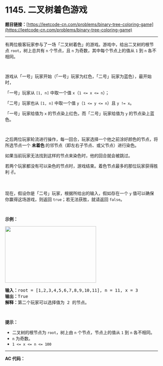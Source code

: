 # 1145. 二叉树着色游戏

**题目链接：**[https://leetcode-cn.com/problems/binary-tree-coloring-game](https://leetcode-cn.com/problems/binary-tree-coloring-game)

---

<div class="content__1Y2H">
 <div class="notranslate">
  <p>有两位极客玩家参与了一场「二叉树着色」的游戏。游戏中，给出二叉树的根节点&nbsp;<code>root</code>，树上总共有 <code>n</code> 个节点，且 <code>n</code> 为奇数，其中每个节点上的值从&nbsp;<code>1</code> 到&nbsp;<code>n</code>&nbsp;各不相同。</p> 
  <p>&nbsp;</p> 
  <p>游戏从「一号」玩家开始（「一号」玩家为红色，「二号」玩家为蓝色），最开始时，</p> 
  <p>「一号」玩家从 <code>[1, n]</code>&nbsp;中取一个值&nbsp;<code>x</code>（<code>1 &lt;= x &lt;= n</code>）；</p> 
  <p>「二号」玩家也从&nbsp;<code>[1, n]</code>&nbsp;中取一个值&nbsp;<code>y</code>（<code>1 &lt;= y &lt;= n</code>）且&nbsp;<code>y != x</code>。</p> 
  <p>「一号」玩家给值为&nbsp;<code>x</code>&nbsp;的节点染上红色，而「二号」玩家给值为&nbsp;<code>y</code>&nbsp;的节点染上蓝色。</p> 
  <p>&nbsp;</p> 
  <p>之后两位玩家轮流进行操作，每一回合，玩家选择一个他之前涂好颜色的节点，将所选节点一个 <strong>未着色 </strong>的邻节点（即左右子节点、或父节点）进行染色。</p> 
  <p>如果当前玩家无法找到这样的节点来染色时，他的回合就会被跳过。</p> 
  <p>若两个玩家都没有可以染色的节点时，游戏结束。着色节点最多的那位玩家获得胜利 ✌️。</p> 
  <p>&nbsp;</p> 
  <p>现在，假设你是「二号」玩家，根据所给出的输入，假如存在一个&nbsp;<code>y</code>&nbsp;值可以确保你赢得这场游戏，则返回&nbsp;<code>true</code>；若无法获胜，就请返回 <code>false</code>。</p> 
  <p>&nbsp;</p> 
  <p><strong>示例：</strong></p> 
  <p><strong><img style="height: 186px; width: 300px;" src="https://assets.leetcode-cn.com/aliyun-lc-upload/uploads/2019/08/04/1480-binary-tree-coloring-game.png" alt=""></strong></p> 
  <pre class="language-text"><strong>输入：</strong>root = [1,2,3,4,5,6,7,8,9,10,11], n = 11, x = 3
<strong>输出：</strong>True
<strong>解释：</strong>第二个玩家可以选择值为 2 的节点。
</pre> 
  <p>&nbsp;</p> 
  <p><strong>提示：</strong></p> 
  <ul> 
   <li>二叉树的根节点为&nbsp;<code>root</code>，树上由 <code>n</code> 个节点，节点上的值从 <code>1</code> 到 <code>n</code> 各不相同。</li> 
   <li><code>n</code> 为奇数。</li> 
   <li><code>1 &lt;= x &lt;= n&nbsp;&lt;= 100</code></li> 
  </ul> 
 </div>
</div>

---

**AC 代码：**

```java

```